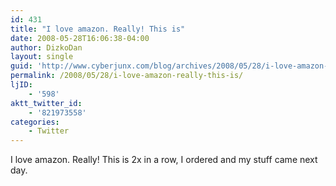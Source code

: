 ```yaml
---
id: 431
title: "I love amazon. Really! This is"
date: 2008-05-28T16:06:38-04:00
author: DizkoDan
layout: single
guid: 'http://www.cyberjunx.com/blog/archives/2008/05/28/i-love-amazon-really-this-is/'
permalink: /2008/05/28/i-love-amazon-really-this-is/
ljID:
    - '598'
aktt_twitter_id:
    - '821973558'
categories:
    - Twitter
---
```


I love amazon. Really! This is 2x in a row, I ordered and my stuff came next day.